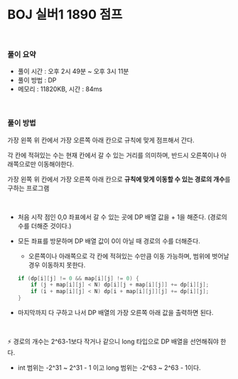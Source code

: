 # BOJ 실버1 1890 점프

<br>

### 풀이 요약

- 풀이 시간 : 오후 2시 49분 ~ 오후 3시 11분
- 풀이 방법 : DP
- 메모리 : 11820KB, 시간 : 84ms

<br>

### 풀이 방법

가장 왼쪽 위 칸에서 가장 오른쪽 아래 칸으로 규칙에 맞게 점프해서 간다. 

각 칸에 적혀있는 수는 현재 칸에서 갈 수 있는 거리를 의미하며, 반드시 오른쪽이나 아래쪽으로만 이동해야한다. 

가장 왼쪽 위 칸에서 가장 오른쪽 아래 칸으로 **규칙에 맞게 이동할 수 있는 경로의 개수**를 구하는 프로그램

<br>

- 처음 시작 점인 0,0 좌표에서 갈 수 있는 곳에 DP 배열 값을 + 1을 해준다. (경로의 수를 더해준 것이다.)
- 모든 좌표를 방문하며 DP 배열 값이 0이 아닐 때 경로의 수를 더해준다.
    - 오른쪽이나 아래쪽으로 각 칸에 적혀있는 수만큼 이동 가능하며, 범위에 벗어날 경우 이동하지 못한다.
    
    ```java
    if (dp[i][j] != 0 && map[i][j] != 0) {
        if (j + map[i][j] < N) dp[i][j + map[i][j]] += dp[i][j];
        if (i + map[i][j] < N) dp[i + map[i][j]][j] += dp[i][j];
    }
    ```
    
- 마지막까지 다 구하고 나서 DP 배열의 가장 오른쪽 아래 값을 출력하면 된다.

<br>

⚡ 경로의 개수는 2^63-1보다 작거나 같으니 long 타입으로 DP 배열을 선언해줘야 한다. 

- int 범위는 -2^31 ~ 2^31 - 1 이고 long 범위는 -2^63 ~ 2^63 - 1이다.
